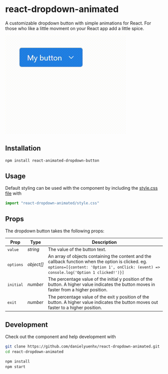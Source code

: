 # react-dropdown-animated
A customizable dropdown button with simple animations for React. For those who like a little movment on your React app add a little spice.

![Alt Text](./public/demo.gif)

## Installation

```bash
npm install react-animated-dropdown-button
```

## Usage
Default styling can be used with the component by including the [style.css file](.src/components/main/style.css) with

```javascript
import "react-dropdown-animated/style.css"
```

## Props

The dropdown button takes the following props:

| Prop | Type | Description |
|---|---|---|
| `value` | _string_  | The value of the button text. |
| `options`  | _object[]_  | An array of objects containing the content and the callback function when the option is clicked. eg. `options=[{content: 'Option 1', onClick: (event) => console.log('Option 1 clicked!')}]` |
| `initial` | _number_ | The percentage value of the initial y position of the button. A higher value indicates the button moves in faster from a higher position. |
| `exit`         | _number_ | The percentage value of the exit y position of the button. A higher value indicates the button moves out faster to a higher position. |

## Development
Check out the component and help development with

```bash
git clone https://github.com/danielyuenhx/react-dropdown-animated.git
cd react-dropdown-animated
```

```bash
npm install
npm start
```